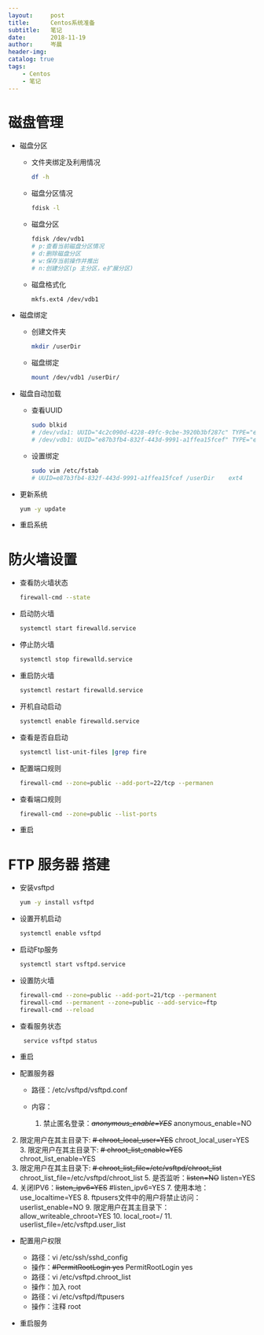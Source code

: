 ```yaml
---
layout:     post  
title:      Centos系统准备    
subtitle:   笔记 
date:       2018-11-19  
author:     岑晨  
header-img: 
catalog: true  
tags:  
    - Centos     
    - 笔记     
---
```


#  磁盘管理

- 磁盘分区

  - 文件夹绑定及利用情况

    ```bash
    df -h
    ```

  - 磁盘分区情况

    ```bash
    fdisk -l 
    ```

  - 磁盘分区

    ```bash
    fdisk /dev/vdb1
    # p:查看当前磁盘分区情况
    # d:删除磁盘分区
    # w:保存当前操作并推出
    # n:创建分区(p 主分区，e扩展分区)
    ```

  - 磁盘格式化

    ```bash
    mkfs.ext4 /dev/vdb1
    ```

- 磁盘绑定

  - 创建文件夹

    ```bash
    mkdir /userDir
    ```

  - 磁盘绑定

    ```bash
    mount /dev/vdb1 /userDir/
    ```

- 磁盘自动加载

  - 查看UUID

    ```bash
    sudo blkid
    # /dev/vda1: UUID="4c2c090d-4228-49fc-9cbe-3920b3bf287c" TYPE="ext4" 
    # /dev/vdb1: UUID="e87b3fb4-832f-443d-9991-a1ffea15fcef" TYPE="ext4" 
    ```
  
  - 设置绑定 
  
    ```bash
    sudo vim /etc/fstab
    # UUID=e87b3fb4-832f-443d-9991-a1ffea15fcef /userDir    ext4    defaults        1 1
    ```
  
- 更新系统

  ```bash
  yum -y update
  ```

- 重启系统

# 防火墙设置

- 查看防火墙状态

  ``` bash
  firewall-cmd --state
  ```

- 启动防火墙

  ``` bash
  systemctl start firewalld.service
  ```

- 停止防火墙

  ```bash
  systemctl stop firewalld.service
  ```

- 重启防火墙

  ```bash
  systemctl restart firewalld.service
  ```

- 开机自动启动

  ```bash
  systemctl enable firewalld.service
  ```

- 查看是否自启动

  ```bash
  systemctl list-unit-files |grep fire
  ```

- 配置端口规则

  ```bash
  firewall-cmd --zone=public --add-port=22/tcp --permanen
  ```

- 查看端口规则

  ```bash
  firewall-cmd --zone=public --list-ports
  ```

- 重启

# FTP 服务器 搭建

- 安装vsftpd

  ```bash
  yum -y install vsftpd
  ```

- 设置开机启动

  ```bash
  systemctl enable vsftpd
  ```

- 启动Ftp服务

  ``` bash
  systemctl start vsftpd.service
  ```

- 设置防火墙

  ```bash
  firewall-cmd --zone=public --add-port=21/tcp --permanent
  firewall-cmd --permanent --zone=public --add-service=ftp
  firewall-cmd --reload
  ```

- 查看服务状态

  ```bash
   service vsftpd status
  ```

- 重启

- 配置服务器

  - 路径：/etc/vsftpd/vsftpd.conf

  - 内容：

    1. 禁止匿名登录：~~*anonymous_enable=YES*~~ anonymous_enable=NO
2. 限定用户在其主目录下: ~~# chroot_local_user=YES~~ chroot_local_user=YES
    3. 限定用户在其主目录下: ~~# chroot_list_enable=YES~~   chroot_list_enable=YES
4.  限定用户在其主目录下: ~~# chroot_list_file=/etc/vsftpd/chroot_list~~ chroot_list_file=/etc/vsftpd/chroot_list
    5. 是否监听：~~listen=NO~~ listen=YES
6. 关闭IPV6：~~listen_ipv6=YES~~  #listen_ipv6=YES
    7. 使用本地：use_localtime=YES 
    8. ftpusers文件中的用户将禁止访问：userlist_enable=NO
    9. 限定用户在其主目录下：allow_writeable_chroot=YES
    10. local_root=/ 
    11. userlist_file=/etc/vsftpd.user_list
  
- 配置用户权限

  - 路径：vi /etc/ssh/sshd_config
  - 操作：~~#PermitRootLogin yes~~ PermitRootLogin yes
  - 路径：vi /etc/vsftpd.chroot_list
  - 操作：加入 root
  - 路径：vi /etc/vsftpd/ftpusers
  - 操作：注释 root

- 重启服务